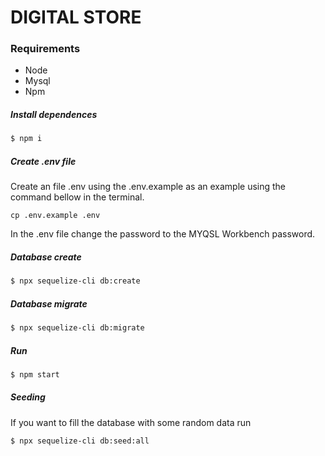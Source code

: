# DIGITAL STORE

### Requirements

- Node
- Mysql
- Npm

##### Install dependences

```sh
$ npm i
```

##### Create .env file 

Create an file .env using the .env.example as an example using the command bellow in the terminal.
```
cp .env.example .env
```
In the .env file change the password to the MYQSL Workbench password.


##### Database create

```sh
$ npx sequelize-cli db:create
```

##### Database migrate

```sh
$ npx sequelize-cli db:migrate
```

##### Run

```sh
$ npm start
```

##### Seeding

If you want to fill the database with some random data run 

```sh
$ npx sequelize-cli db:seed:all
```
